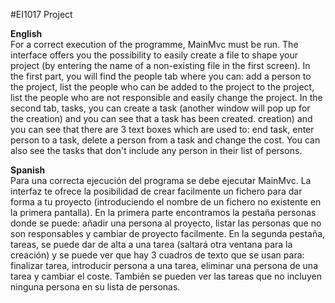 #EI1017 Project </br >

**English** </br >
For a correct execution of the programme, MainMvc must be run.
The interface offers you the possibility to easily create a file to shape your project (by entering the name of a non-existing file in the first screen). 
In the first part, you will find the people tab where you can: add a person to the project, list the people who can be added to the project to the project, list the people who are not responsible and easily change the project.
In the second tab, tasks, you can create a task (another window will pop up for the creation) and you can see that a task has been created. creation) and you can see that there are 3 text boxes which are used to: end task, enter person to a task, delete a person from a task and change the cost. You can also see the tasks that don't include any person in their list of persons.</br >

**Spanish** </br >
Para una correcta ejecución del programa se debe ejecutar MainMvc.
La interfaz te ofrece la posibilidad de crear facilmente un fichero para dar forma a tu proyecto (introduciendo el nombre de un fichero no existente en la primera pantalla). 
En la primera parte encontramos la pestaña personas donde se puede: añadir una persona al proyecto, listar las personas que no son responsables y cambiar de proyecto facilmente.
En la segunda pestaña, tareas, se puede dar de alta a una tarea (saltará otra ventana para la creación) y se puede ver que hay 3 cuadros de texto que se usan para: finalizar tarea, introducir persona a una tarea, eliminar una persona de una tarea y cambiar el coste. También se pueden ver las tareas que no incluyen ninguna persona en su lista de personas.
 
 
